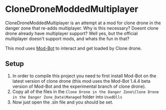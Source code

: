 # CloneDroneModdedMultiplayer
CloneDroneModdedMultiplayer is an attempt at a mod for clone drone in the danger zone that re-adds multiplayer. Why is this necessary? Doesnt clone drone already have multiplayer support? Well yes, but the official multiplayer doesn't support mods, and whats the fun in that?

This mod uses [Mod-Bot](https://github.com/X606/modbot) to interact and get loaded by Clone drone.

## Setup
1. In order to compile this project you need to first install Mod-Bot on the latest version of clone drone (this mod uses the Mod-Bot 1.4.4 beta version of Mod-Bot and the experimental branch of clone drone). 
2. Copy all of the files in the `Clone Drone in the Danger Zone\Clone Drone in the Danger Zone_Data\Managed` folder into `UsedDlls`
3. Now just open the .sln file and you should be set.
